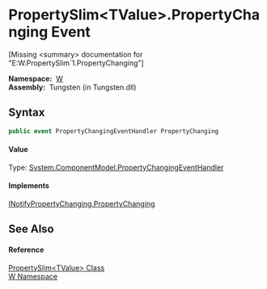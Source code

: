PropertySlim&lt;TValue>.PropertyChanging Event
==============================================
   
[Missing &lt;summary> documentation for "E:W.PropertySlim`1.PropertyChanging"]


  **Namespace:**  [W][1]  
  **Assembly:**  Tungsten (in Tungsten.dll)

Syntax
------

```csharp
public event PropertyChangingEventHandler PropertyChanging
```

#### Value
Type: [System.ComponentModel.PropertyChangingEventHandler][2]
#### Implements
[INotifyPropertyChanging.PropertyChanging][3]  


See Also
--------

#### Reference
[PropertySlim&lt;TValue> Class][4]  
[W Namespace][1]  

[1]: ../README.md
[2]: http://msdn.microsoft.com/en-us/library/bb538614
[3]: http://msdn.microsoft.com/en-us/library/bb535297
[4]: README.md